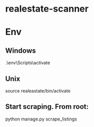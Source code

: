 # realestate-scanner

# Env 
## Windows
.\env\Scripts\activate

## Unix
source realeastate/bin/activate

## Start scraping. From root:
python manage.py scrape_listings
